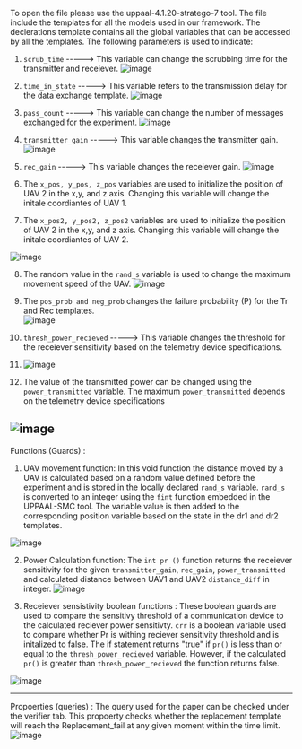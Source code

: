 To open the file please use the uppaal-4.1.20-stratego-7 tool. 
The file include the templates for all the models used in our framework. 
The declerations template contains all the global variables that can be accessed by all the templates. The following parameters is used to indicate:
1. 	`scrub_time`    -----> This variable can change the scrubbing time for the transmitter and receiever. ![image](https://user-images.githubusercontent.com/68142141/120345051-22eae800-c2c8-11eb-934f-15c088ede37a.png)

2.  `time_in_state` -----> This variable refers to the transmission delay for the data exchange template. ![image](https://user-images.githubusercontent.com/68142141/120345346-647b9300-c2c8-11eb-80c2-f188ed6af144.png)

3.  `pass_count`    -----> This variable can change the number of messages exchanged for the experiment. ![image](https://user-images.githubusercontent.com/68142141/120345424-75c49f80-c2c8-11eb-9050-41273f6c7926.png)
4.  `transmitter_gain`    -----> This variable changes the transmitter gain. ![image](https://user-images.githubusercontent.com/68142141/120347865-a4dc1080-c2ca-11eb-8e7b-e85007af6d2b.png)

5.  `rec_gain`    -----> This variable changes the receiever gain. ![image](https://user-images.githubusercontent.com/68142141/120347938-b6bdb380-c2ca-11eb-8eec-a5726a863096.png)

7.   The `x_pos, y_pos, z_pos`     variables are used to initialize the position of UAV 2 in the x,y, and z axis. Changing this variable will change the initale coordiantes of UAV 1.
8.   The `x_pos2, y_pos2, z_pos2`  variables are used to initialize the position of UAV 2 in the x,y, and z axis. Changing this variable will change the initale coordiantes of UAV 2.

![image](https://user-images.githubusercontent.com/68142141/120348162-ec629c80-c2ca-11eb-80b6-31eb8f443d65.png)

8.  The random value in the `rand_s` variable is used to change the maximum movement speed of the UAV. ![image](https://user-images.githubusercontent.com/68142141/120348518-42374480-c2cb-11eb-94e3-404a999316d5.png)
9. The `pos_prob and neg_prob` changes the failure probability (P) for the Tr and Rec templates.  
![image](https://user-images.githubusercontent.com/68142141/120350553-16b55980-c2cd-11eb-8b1a-5eae3db1149e.png)
10. `thresh_power_recieved`    -----> This variable changes the threshold for the receiever sensitivity based on the telemetry device specifications.
 
11. ![image](https://user-images.githubusercontent.com/68142141/120349609-3ef08880-c2cc-11eb-9338-3a625babe40f.png)
12. The value of the transmitted power can be changed using the `power_transmitted` variable. The maximum `power_transmitted` depends on the telemetry device specifications 

![image](https://user-images.githubusercontent.com/68142141/120350413-f7b6c780-c2cc-11eb-84f2-147358e800ec.png)
---------------------------------------------------------------------------------------------------------------------------------------------------------------------------------
Functions (Guards) :
1. UAV movement function: In this void function the distance moved by a UAV is calculated based on a random value defined before the experiment and is stored in the locally declared `rand_s` variable. `rand_s` is converted to an integer using the `fint` function embedded in the UPPAAL-SMC tool. The variable value is then added to the corresponding position variable based on the state in the dr1 and dr2 templates. 

![image](https://user-images.githubusercontent.com/68142141/120420685-d4266800-c332-11eb-8d05-cf1e4415a8fd.png)

2. Power Calculation function: The `int pr ()` function returns the receiever sensitivity for the given `transmitter_gain`, `rec_gain`, `power_transmitted` and calculated distance between UAV1 and UAV2 `distance_diff` in integer.
![image](https://user-images.githubusercontent.com/68142141/120421367-25832700-c334-11eb-956d-889feb4535cc.png)

4. Receiever sensistivity boolean functions : These boolean guards are used to compare the sensitivy threshold of a communication device to the calculated reciever power sensitivty. `crr` is a boolean variable used to compare whether Pr is withing reciever sensitivity threshold and is initalized to false. The if statement returns "true" if `pr()`  is less than or equal to the `thresh_power_recieved` variable. However, if the calculated `pr()` is greater than `thresh_power_recieved` the function returns false. 

![image](https://user-images.githubusercontent.com/68142141/120422366-1ac99180-c336-11eb-9e91-36e9c594db9b.png)

---------------------------------------------------------------------------------------------------------------------------------------------------------------------------------
Propoerties (queries) : 
The query used for the paper can be checked under the verifier tab. This propoerty checks whether the replacement template will reach the Replacement_fail at any given moment within the time limit. ![image](https://user-images.githubusercontent.com/68142141/120423172-e48d1180-c337-11eb-9d93-4a5f5cc95e59.png)

